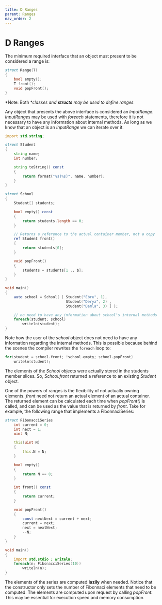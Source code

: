 ```yaml
---
title: D Ranges
parent: Ranges
nav_order: 2
---
```

# D Ranges

The minimum required interface that an object must present to be considered a range is:

```d
struct Range(T)
{
    bool empty();
    T front();
    void popFront();
}
```
*Note: Both **classes and **structs** may be used to define ranges*

Any object that presents the above interface is considered an *InputRange*.
*InputRange*s may be used with *foreach* statements, therefore it is not necessary to have any information about internal methods.
As long as we know that an object is an *InputRange* we can iterate over it:

```d
import std.string;

struct Student
{
    string name;
    int number;

    string toString() const
    {
        return format("%s(%s)", name, number);
    }
}

struct School
{
    Student[] students;

    bool empty() const
    {
        return students.length == 0;
    }

    // Returns a reference to the actual container member, not a copy
    ref Student front()
    {
        return students[0];
    }

    void popFront()
    {
        students = students[1 .. $];
    }
}

void main()
{
    auto school = School( [ Student("Ebru", 1),
                            Student("Derya", 2) ,
                            Student("Damla", 3) ] );

    // no need to have any information about school's internal methods
    foreach(student; school)
        writeln(student);
}
```

Note how the user of the *school* object does not need to have any information regarding the internal methods.
This is possible because behind the scenes the compiler rewrites the `foreach` loop to:

```d
for(student = school.front; !school.empty; school.popFront)
    writeln(student);
```

The elements of the *School* objects were actually stored in the students member slices.
So, *School.front* returned a reference to an existing *Student* object.

One of the powers of ranges is the flexibility of not actually owning elements.
*front* need not return an actual element of an actual container.
The returned element can be calculated each time when *popFront()* is called, and can be used as the value that is returned by *front*.
Take for example, the following range that implements a FibonnaciSeries:

```d
struct FibonacciSeries                                                                        {
    int current = 0;
    int next = 1;
    uint N;

    this(uint N)
    {
        this.N = N;
    }

    bool empty()
    {
        return N == 0;
    }

    int front() const
    {
        return current;
    }

    void popFront()
    {
        const nextNext = current + next;
        current = next;
        next = nextNext;
        --N;
    }
}

void main()
{
    import std.stdio : writeln;
    foreach(n; FibonacciSeries(10))
        writeln(n);
}
```

The elements of the series are computed **lazily** when needed.
Notice that the constructor only sets the number of Fibonnaci elements that need to be computed.
The elements are computed upon request by calling *popFront*.
This may be essential for execution speed and memory consumption.

